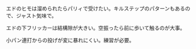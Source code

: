 エドのヒモは溜められたらパリィで受けたい。キルステップのパターンもあるので、ジャスト気味で。

エドの下フリッカーは結構隙が大きい。空振ったら前に歩いて触るのが大事。

小パン連打からの投げが変に暴れにくい。練習が必要。
